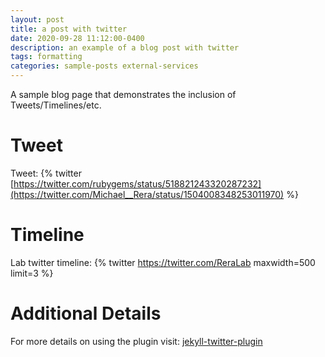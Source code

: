 ```yaml
---
layout: post
title: a post with twitter
date: 2020-09-28 11:12:00-0400
description: an example of a blog post with twitter
tags: formatting
categories: sample-posts external-services
---
```

A sample blog page that demonstrates the inclusion of Tweets/Timelines/etc.

# Tweet
Tweet:
{% twitter [https://twitter.com/rubygems/status/518821243320287232](https://twitter.com/Michael__Rera/status/1504008348253011970) %}

# Timeline
Lab twitter timeline:
{% twitter https://twitter.com/ReraLab maxwidth=500 limit=3 %}

# Additional Details
For more details on using the plugin visit: [jekyll-twitter-plugin](https://github.com/rob-murray/jekyll-twitter-plugin)
